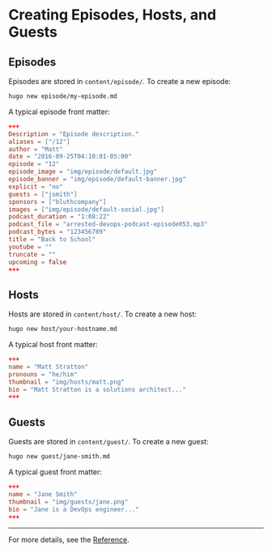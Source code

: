 # Creating Episodes, Hosts, and Guests

## Episodes

Episodes are stored in `content/episode/`. To create a new episode:

```sh
hugo new episode/my-episode.md
```

A typical episode front matter:

```toml
+++
Description = "Episode description."
aliases = ["/12"]
author = "Matt"
date = "2016-09-25T04:10:01-05:00"
episode = "12"
episode_image = "img/episode/default.jpg"
episode_banner = "img/episode/default-banner.jpg"
explicit = "no"
guests = ["jsmith"]
sponsors = ["bluthcompany"]
images = ["img/episode/default-social.jpg"]
podcast_duration = "1:08:22"
podcast_file = "arrested-devops-podcast-episode053.mp3"
podcast_bytes = "123456789"
title = "Back to School"
youtube = ""
truncate = ""
upcoming = false
+++
```

## Hosts

Hosts are stored in `content/host/`. To create a new host:

```sh
hugo new host/your-hostname.md
```

A typical host front matter:

```toml
+++
name = "Matt Stratton"
pronouns = "he/him"
thumbnail = "img/hosts/matt.png"
bio = "Matt Stratton is a solutions architect..."
+++
```

## Guests

Guests are stored in `content/guest/`. To create a new guest:

```sh
hugo new guest/jane-smith.md
```

A typical guest front matter:

```toml
+++
name = "Jane Smith"
thumbnail = "img/guests/jane.png"
bio = "Jane is a DevOps engineer..."
+++
```

---

For more details, see the [Reference](../REFERENCE.md). 